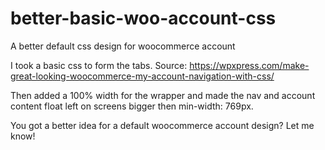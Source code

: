 # better-basic-woo-account-css
A better default css design for woocommerce account

I took a basic css to form the tabs.
Source: https://wpxpress.com/make-great-looking-woocommerce-my-account-navigation-with-css/

Then added a 100% width for the wrapper and made the nav and account content float left on screens bigger then min-width: 769px.

You got a better idea for a default woocommerce account design? Let me know!
